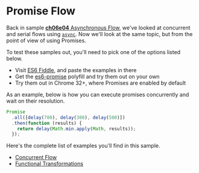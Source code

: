 # Promise Flow

Back in sample [**ch06e04** Asynchronous Flow][1], we've looked at concurrent and serial flows using [`async`][2]. Now we'll look at the same topic, but from the point of view of using Promises.

To test these samples out, you'll need to pick one of the options listed below.

- Visit [ES6 Fiddle][fiddle], and paste the examples in there
- Get the [es6-promise][polyfill] polyfill and try them out on your own
- Try them out in Chrome 32+, where Promises are enabled by default

As an example, below is how you can execute promises concurrently and wait on their resolution.

```js
Promise
  .all([delay(700), delay(300), delay(500)])
  .then(function (results) {
    return delay(Math.min.apply(Math, results));
  });
```

Here's the complete list of examples you'll find in this sample.

- [Concurrent Flow][3]
- [Functional Transformations][4]

[fiddle]: http://www.es6fiddle.net/ "ES6 Fiddle Online"
[polyfill]: https://github.com/jakearchibald/es6-promise "ES6 Promise Polyfill by Jake Archibald"
[1]: https://github.com/buildfirst/buildfirst/tree/master/ch06/04_async-flow "Asynchronous Flow Control Sample"
[2]: https://github.com/caolan/async "Async utilities for node and the browser"
[3]: https://github.com/buildfirst/buildfirst/tree/master/ch06/09_promise-flow/01_concurrent.js
[4]: https://github.com/buildfirst/buildfirst/tree/master/ch06/09_promise-flow/02_funcitonal.js
